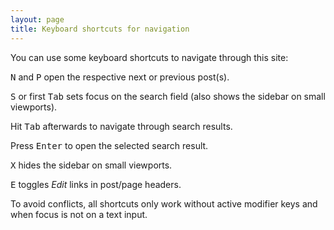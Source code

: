 ```yaml
---
layout: page
title: Keyboard shortcuts for navigation
---
```

You can use some keyboard shortcuts to navigate through this site:

<kbd>N</kbd> and <kbd>P</kbd> open the respective next or previous post(s).

<kbd>S</kbd> or first <kbd>Tab</kbd> sets focus on the search field (also shows the sidebar on small viewports).

Hit <kbd>Tab</kbd> afterwards to navigate through search results.

Press <kbd>Enter</kbd> to open the selected search result.

<kbd>X</kbd> hides the sidebar on small viewports.

<kbd>E</kbd> toggles *Edit* links in post/page headers.

To avoid conflicts, all shortcuts only work without active modifier keys and when focus is not on a text input.